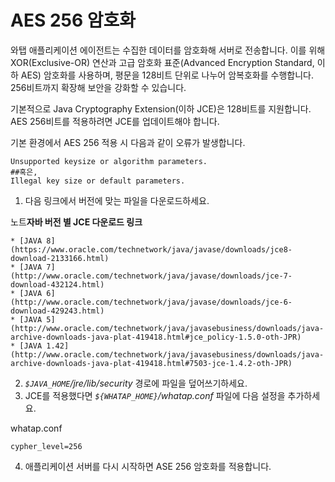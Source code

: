 AES 256 암호화
===========

와탭 애플리케이션 에이전트는 수집한 데이터를 암호화해 서버로 전송합니다. 이를 위해 XOR(Exclusive-OR) 연산과 고급 암호화 표준(Advanced Encryption Standard, 이하 AES) 암호화를 사용하며, 평문을 128비트 단위로 나누어 암복호화를 수행합니다. 256비트까지 확장해 보안을 강화할 수 있습니다.

기본적으로 Java Cryptography Extension(이하 JCE)은 128비트를 지원합니다. AES 256비트를 적용하려면 JCE를 업데이트해야 합니다.

기본 환경에서 AES 256 적용 시 다음과 같이 오류가 발생합니다.


```
Unsupported keysize or algorithm parameters.  
##혹은,  
Illegal key size or default parameters.  

```
1. 다음 링크에서 버전에 맞는 파일을 다운로드하세요.

노트**자바 버전 별 JCE 다운로드 링크**


	* [JAVA 8](https://www.oracle.com/technetwork/java/javase/downloads/jce8-download-2133166.html)
	* [JAVA 7](http://www.oracle.com/technetwork/java/javase/downloads/jce-7-download-432124.html)
	* [JAVA 6](http://www.oracle.com/technetwork/java/javase/downloads/jce-6-download-429243.html)
	* [JAVA 5](http://www.oracle.com/technetwork/java/javasebusiness/downloads/java-archive-downloads-java-plat-419418.html#jce_policy-1.5.0-oth-JPR)
	* [JAVA 1.42](http://www.oracle.com/technetwork/java/javasebusiness/downloads/java-archive-downloads-java-plat-419418.html#7503-jce-1.4.2-oth-JPR)
2. *`$JAVA_HOME`/jre/lib/security* 경로에 파일을 덮어쓰기하세요.
3. JCE를 적용했다면 *`${WHATAP_HOME}`/whatap.conf* 파일에 다음 설정을 추가하세요.

whatap.conf
```
cypher_level=256  

```
4. 애플리케이션 서버를 다시 시작하면 ASE 256 암호화를 적용합니다.
